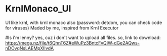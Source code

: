 # KrnlMonaco_UI
UI like krnl, with krnl monaco also (password: detdom, you can check code for viruses)
Maded by me, inspired from Krnl Executor

#Is i'm lenny?
yes, cuz i don't want to upload all files.
so, link to download: https://mega.nz/file/t6QhnT6Z#eWuPz3BntcFvQIW-dGe2AQws-nDOvqNsLAEMpXIIvdA

